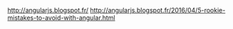 http://angularjs.blogspot.fr/
http://angularjs.blogspot.fr/2016/04/5-rookie-mistakes-to-avoid-with-angular.html